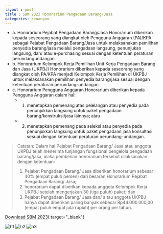 ```yaml
---
layout : post
title : SBM 2023 Honorarium Pengadaan Barang/Jasa
categories: keuangan
---
```


- a. Honorarium Pejabat Pengadaan Barang/Jasa Honorarium diberikan kepada seseorang yang diangkat oleh Pengguna Anggaran (PA)/KPA sebagai Pejabat Pengadaan Barang/Jasa untuk melaksanakan pemilihan penyedia barang/jasa melalui pengadaan langsung, penunjukan langsung, dan/ atau e-purchasing sesuai dengan ketentuan peraturan perundangundangan.
- b. Honorarium Kelompok Kerja Pemilihan Unit Kerja Pengadaan Barang dan Jasa (UKPBJ) Honorarium diberikan kepada seseorang yang diangkat oleh PA/KPA menjadi Kelompok Kerja Pemilihan di UKPBJ untuk melaksanakan pemilihan penyedia barang/jasa sesuai dengan ketentuan peraturan perundang-undangan.
- c. Honorarium Pengguna Anggaran Honorarium diberikan kepada Pengguna Anggaran dalam hal:
   - 1) menetapkan pemenang atas pelelangan atau penyedia pada penunjukkan langsung untuk paket pengadaan barang/konstruksi/jasa lainnya; atau
   - 2) menetapkan pemenang pada seleksi atau penyedia pada penunjukkan langsung untuk paket pengadaan jasa konsultasi sesuai dengan ketentuan peraturan perundang-undangan.

> Catatan: Dalam hal Pejabat Pengadaan Barang/ Jasa atau anggota UKPBJ telah menerima tunjangan fungsional pengelola pengadaan barang/jasa, maka pemberian honorarium tersebut dilaksanakan dengan ketentuan:
> 1. Pejabat Pengadaan Barang/ Jasa diberikan honorarium sebesar 40% (empat puluh persen) dari besaran Honorarium Pejabat Pengadaan Barang/ Jasa;
> 2. honorarium dapat diberikan kepada anggota Kelompok Kerja UKPBJ setelah mengerjakan 30 (tiga puluh) paket; dan
> 3. Pejabat Pengadaan Barang/ Jasa dan/ a tau anggota UKPBJ hanya dapat diberikan paling banyak sebesar Rp44.000.000,00 (empat puluh empat juta rupiah) per orang per tahun.

[Download SBM 2023](https://firebasestorage.googleapis.com/v0/b/geotag-b7d33.appspot.com/o/SBM_2023.pdf?alt=media&token=228220bb-e660-47cd-bb6f-ef614ad11018){:target="_blank"}

![h1](https://firebasestorage.googleapis.com/v0/b/geotag-b7d33.appspot.com/o/SBM_2023_page-0006.jpg?alt=media&token=4d20bd8f-8a23-4318-98ed-e275057bf17c)
![h2](https://firebasestorage.googleapis.com/v0/b/geotag-b7d33.appspot.com/o/SBM_2023_page-0007.jpg?alt=media&token=eb594e7a-7fee-4e44-b80f-d41db5ec12b9)
![h3](https://firebasestorage.googleapis.com/v0/b/geotag-b7d33.appspot.com/o/SBM_2023_page-0008.jpg?alt=media&token=d2dceaf4-5478-4372-997b-4d2a53761460)